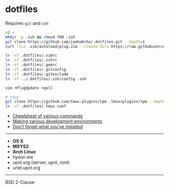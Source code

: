 dotfiles
=====

Requires `git` and `zsh`

```bash
cd ~
mkdir -p .ssh && chmod 700 .ssh
git clone https://github.com/jaehakcho/.dotfiles.git --depth=1
curl -fLo .vim/autoload/plug.vim --create-dirs https://raw.githubusercontent.com/junegunn/vim-plug/master/plug.vim

ln -sf .dotfiles/.vimrc
ln -sf .dotfiles/.zshrc
ln -sf .dotfiles/.gemrc
ln -sf .dotfiles/.gitconfig
ln -sf .dotfiles/.gitexclude
ln -sf ../.dotfiles/.ssh/config .ssh

vim +PlugUpdate +qall

# tmux
git clone https://github.com/tmux-plugins/tpm .tmux/plugins/tpm --depth=1
ln -sf .dotfiles/.tmux.conf
```

* [Cheatsheat of various commands](cheatsheat.md)
* [Making various development environments](installation.md)
* [Don't forget what you've installed](packages.md)

--------

* **OS X**
* **MSYS2**
* **Arch Linux**
* hyeon.me
* upnl.org (server, upnl, root)
* uriel.upnl.org

--------

BSD 2-Clause
